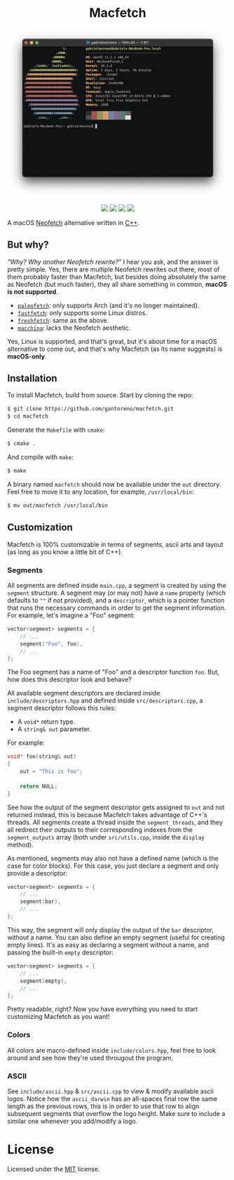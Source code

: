 <h1 align="center">Macfetch</h1>

<p align="center">
  <img src=".github/main.png" width="600"/>
</p>

<p align="center">
  <img src="https://img.shields.io/github/issues/gantoreno/macfetch" />
  <img src="https://img.shields.io/github/forks/gantoreno/macfetch" />
  <img src="https://img.shields.io/github/stars/gantoreno/macfetch" />
  <img src="https://img.shields.io/github/license/gantoreno/macfetch" />
</p>

A macOS [Neofetch](https://github.com/dylanaraps/neofetch) alternative written in [C++](https://en.wikipedia.org/wiki/C++).

## But why?

_"Why? Why another Neofetch rewrite?"_ I hear you ask, and the answer is pretty simple. Yes, there are multiple Neofetch rewrites out there, most of them probably faster than Macfetch, but besides doing absolutely the same as Neofetch (but much faster), they all share something in common, **macOS is not supported**.

- [`paleofetch`](https://github.com/ss7m/paleofetch): only supports Arch (and it's no longer maintained).
- [`fastfetch`](https://github.com/LinusDierheimer/fastfetch): only supports some Linux distros.
- [`freshfetch`](https://github.com/K4rakara/freshfetch): same as the above.
- [`macchina`](https://github.com/Macchina-CLI/macchina): lacks the Neofetch aesthetic.

Yes, Linux is supported, and that's great, but it's about time for a macOS alternative to come out, and that's why Macfetch (as its name suggests) is **macOS-only**.

## Installation

To install Macfetch, build from source. Start by cloning the repo:

```sh
$ git clone https://github.com/gantoreno/macfetch.git
$ cd macfetch
```

Generate the `Makefile` with `cmake`:

```sh
$ cmake .
```

And compile with `make`:

```sh
$ make
```

A binary named `macfetch` should now be available under the `out` directory. Feel free to move it to any location, for example, `/usr/local/bin`:

```sh
$ mv out/macfetch /usr/local/bin
```

## Customization

Macfetch is 100% customizable in terms of segments, ascii arts and layout (as long as you know a little bit of C++).

### Segments

All segments are defined inside `main.cpp`, a segment is created by using the `segment` structure. A segment may (or may not) have a `name` property (which defaults to `""` if not provided), and a `descriptor`, which is a pointer function that runs the necessary commands in order to get the segment information. For example, let's imagine a "Foo" segment:

```cpp
vector<segment> segments = {
    // ...
    segment("Foo", foo),
    // ...
};
```

The Foo segment has a name of "Foo" and a descriptor function `foo`. But, how does this descriptor look and behave?

All available segment descriptors are declared inside `include/descriptors.hpp` and defined inside `src/descriptors.cpp`, a segment descriptor follows this rules:

- A `void*` return type.
- A `string& out` parameter.

For example:

```cpp
void* foo(string& out)
{
    out = "This is foo";

    return NULL;
}
```

See how the output of the segment descriptor gets assigned to `out` and not returned instead, this is because Macfetch takes advantage of C++'s threads. All segments create a thread inside the `segment_threads`, and they all redirect their outputs to their corresponding indexes from the `segment_outputs` array (both under `src/utils.cpp`, inside the `display` method). 

As mentioned, segments may also not have a defined name (which is the case for color blocks). For this case, you just declare a segment and only provide a descriptor:

```cpp
vector<segment> segments = {
    // ...
    segment(bar),
    // ...
};
```

This way, the segment will only display the output of the `bar` descriptor, without a name. You can also define an empty segment (useful for creating empty lines). It's as easy as declaring a segment without a name, and passing the built-in `empty` descriptor:

```cpp
vector<segment> segments = {
    // ...
    segment(empty),
    // ...
};
```

Pretty readable, right? Now you have everything you need to start customizing Macfetch as you want!

### Colors

All colors are macro-defined inside `include/colors.hpp`, feel free to look around and see how they're used througout the program.

### ASCII

See `include/ascii.hpp` & `src/ascii.cpp` to view & modify available ascii logos. Notice how the `ascii_darwin` has an all-spaces final row the same length as the previous rows, this is in order to use that row to align subsequent segments that overflow the logo height. Make sure to include a similar one whenever you add/modify a logo.

# License

Licensed under the [MIT](https://opensource.org/licenses/MIT) license.
